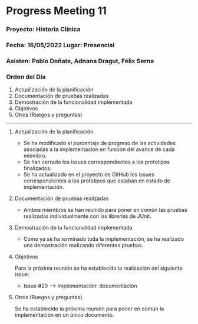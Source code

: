 # Progress Meeting 11
### Proyecto: Historia Clínica
### Fecha: 16/05/2022 Lugar: Presencial
### Asisten: Pablo Doñate, Adnana Dragut, Félix Serna

### Orden del Día

  1. Actualización de la planificación
  2. Documentación de pruebas realizadas
  3. Demostración de la funcionalidad implementada
  4. Objetivos
  5. Otros (Ruegos y preguntas)
 --- 
  1. Actualización de la planificación.
     * Se ha modificado el porcentaje de progreso de las actividades asociadas a la implementación en función del avance de cada miembro.
     * Se han cerrado los issues correspondientes a los prototipos finalizados.
     * Se ha actualizado en el proyecto de GitHub los issues correspondientes a los prototipos que estaban en estado de implementación.
        
  2. Documentación de pruebas realizadas
     * Ambos miembros se han reunido para poner en común las pruebas realizadas individualmente con las librerías de JUnit.
     
  3. Demostración de la funcionalidad implementada
     * Como ya se ha terminado toda la implementación, se ha realizado una demostración realizando diferentes pruebas.
 
  4. Objetivos
     <p>Para la próxima reunión se ha establecido la realización del siguiente issue:
  
      * Issue #20 --> Implementación: documentación
  
  6. Otros (Ruegos y preguntas).
     <p>Se ha establecido la próxima reunión para poner en común la implementación en un único documento.
